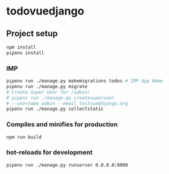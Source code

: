 # todovuedjango

## Project setup
```bash
npm install
pipenv install
```

### IMP
```bash
pipenv run ./manage.py makemigrations todos # IMP App Name
pipenv run ./manage.py migrate  
# Create Super User for /admin/
# pipenv run ./manage.py createsuperuser 
# --username admin --email testvue@django.org 
pipenv run ./manage.py collectstatic 
```

### Compiles and minifies for production
```bash
npm run build
```

### hot-reloads for development
```bash
pipenv run ./manage.py runserver 0.0.0.0:8000
```
